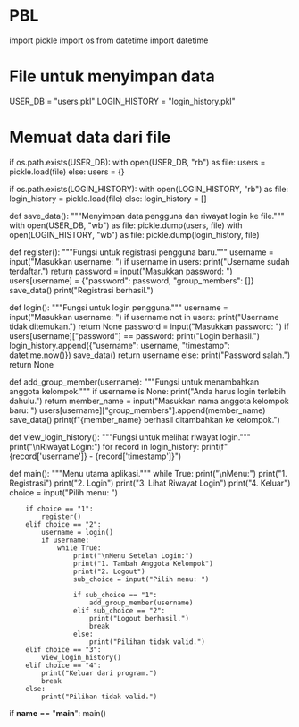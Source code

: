 # PBL
import pickle
import os
from datetime import datetime

# File untuk menyimpan data
USER_DB = "users.pkl"
LOGIN_HISTORY = "login_history.pkl"

# Memuat data dari file
if os.path.exists(USER_DB):
    with open(USER_DB, "rb") as file:
        users = pickle.load(file)
else:
    users = {}

if os.path.exists(LOGIN_HISTORY):
    with open(LOGIN_HISTORY, "rb") as file:
        login_history = pickle.load(file)
else:
    login_history = []

def save_data():
    """Menyimpan data pengguna dan riwayat login ke file."""
    with open(USER_DB, "wb") as file:
        pickle.dump(users, file)
    with open(LOGIN_HISTORY, "wb") as file:
        pickle.dump(login_history, file)

def register():
    """Fungsi untuk registrasi pengguna baru."""
    username = input("Masukkan username: ")
    if username in users:
        print("Username sudah terdaftar.")
        return
    password = input("Masukkan password: ")
    users[username] = {"password": password, "group_members": []}
    save_data()
    print("Registrasi berhasil.")

def login():
    """Fungsi untuk login pengguna."""
    username = input("Masukkan username: ")
    if username not in users:
        print("Username tidak ditemukan.")
        return None
    password = input("Masukkan password: ")
    if users[username]["password"] == password:
        print("Login berhasil.")
        login_history.append({"username": username, "timestamp": datetime.now()})
        save_data()
        return username
    else:
        print("Password salah.")
        return None

def add_group_member(username):
    """Fungsi untuk menambahkan anggota kelompok."""
    if username is None:
        print("Anda harus login terlebih dahulu.")
        return
    member_name = input("Masukkan nama anggota kelompok baru: ")
    users[username]["group_members"].append(member_name)
    save_data()
    print(f"{member_name} berhasil ditambahkan ke kelompok.")

def view_login_history():
    """Fungsi untuk melihat riwayat login."""
    print("\nRiwayat Login:")
    for record in login_history:
        print(f"{record['username']} - {record['timestamp']}")

def main():
    """Menu utama aplikasi."""
    while True:
        print("\nMenu:")
        print("1. Registrasi")
        print("2. Login")
        print("3. Lihat Riwayat Login")
        print("4. Keluar")
        choice = input("Pilih menu: ")

        if choice == "1":
            register()
        elif choice == "2":
            username = login()
            if username:
                while True:
                    print("\nMenu Setelah Login:")
                    print("1. Tambah Anggota Kelompok")
                    print("2. Logout")
                    sub_choice = input("Pilih menu: ")

                    if sub_choice == "1":
                        add_group_member(username)
                    elif sub_choice == "2":
                        print("Logout berhasil.")
                        break
                    else:
                        print("Pilihan tidak valid.")
        elif choice == "3":
            view_login_history()
        elif choice == "4":
            print("Keluar dari program.")
            break
        else:
            print("Pilihan tidak valid.")

if __name__ == "__main__":
    main()
